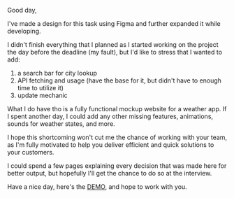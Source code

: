 Good day,

I've made a design for this task using Figma and further expanded it while developing.

I didn't finish everything that I planned as I started working on the project the day before the deadline (my fault), but I'd like to stress that I wanted to add:

1. a search bar for city lookup
2. API fetching and usage (have the base for it, but didn't have to enough time to utilize it)
3. update mechanic

What I do have tho is a fully functional mockup website for a weather app.
If I spent another day, I could add any other missing features, animations, sounds for weather states, and more.

I hope this shortcoming won't cut me the chance of working with your team, as I'm fully motivated to help you deliver efficient and quick solutions to your customers.

I could spend a few pages explaining every decision that was made here for better output, but hopefully I'll get the chance to do so at the interview.

Have a nice day, here's the [DEMO](https://weatherlyo.netlify.app/), and hope to work with you.